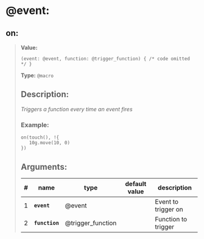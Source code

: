 
# **@event**:

## **on**:

> **Value:**
>```spwn
>(event: @event, function: @trigger_function) { /* code omitted */ }
>```
>**Type:** `@macro`
>## Description:
> _Triggers a function every time an event fires_
>### Example:
>```spwn
> on(touch(), !{
>    10g.move(10, 0)
>})
>```
>## Arguments:
>
>| # | name | type | default value | description |
>| - | ---- | ---- | ------------- | ----------- |
>| 1 | **`event`** | @event | |Event to trigger on |
>| 2 | **`function`** | @trigger_function | |Function to trigger |
>
